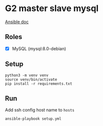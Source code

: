 # G2 master slave mysql

[Ansible doc](https://docs.ansible.com/ansible/latest/installation_guide/intro_installation.html)

## Roles
- [x] MySQL (mysql:8.0-debian)

## Setup
```
python3 -m venv venv
source venv/bin/activate
pip install -r requirements.txt
```

## Run
Add ssh config host name to `hosts`
```
ansible-playbook setup.yml
```
